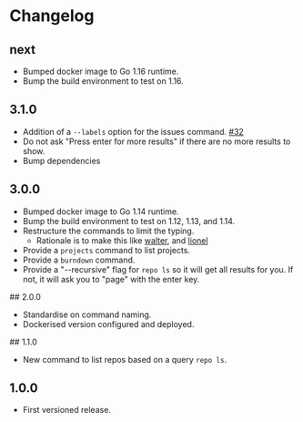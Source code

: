 # Changelog

## next

- Bumped docker image to Go 1.16 runtime.
- Bump the build environment to test on 1.16.

## 3.1.0

- Addition of a `--labels` option for the issues command. [#32](https://github.com/benmatselby/hagen/pull/32)
- Do not ask "Press enter for more results" if there are no more results to show.
- Bump dependencies

## 3.0.0

- Bumped docker image to Go 1.14 runtime.
- Bump the build environment to test on 1.12, 1.13, and 1.14.
- Restructure the commands to limit the typing.
  - Rationale is to make this like [walter](http://github.com/benmatselby/walter), and [lionel](http://github.com/benmatselby/lionel)
- Provide a `projects` command to list projects.
- Provide a `burndown` command.
- Provide a "--recursive" flag for `repo ls` so it will get all results for you. If not, it will ask you to "page" with the enter key.

## 2.0.0

- Standardise on command naming.
- Dockerised version configured and deployed.

## 1.1.0

- New command to list repos based on a query `repo ls`.

## 1.0.0

- First versioned release.
